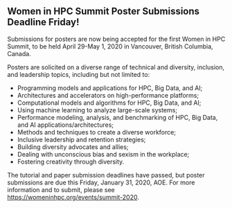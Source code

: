 ## Women in HPC Summit Poster Submissions Deadline Friday!

Submissions for posters are now being accepted for the
first Women in HPC Summit, to be held April 29-May 1, 2020 in Vancouver, British
Columbia, Canada.

Posters are solicited on a diverse range of technical and diversity, inclusion, 
and leadership topics, including but not limited to:
- Programming models and applications for HPC, Big Data, and AI;
- Architectures and accelerators on high-performance platforms;
- Computational models and algorithms for HPC, Big Data, and AI;
- Using machine learning to analyze large-scale systems;
- Performance modeling, analysis, and benchmarking of HPC, Big Data, and AI
applications/architectures;
- Methods and techniques to create a diverse workforce;
- Inclusive leadership and retention strategies;
- Building diversity advocates and allies;
- Dealing with unconscious bias and sexism in the workplace;
- Fostering creativity through diversity.

The tutorial and paper submission deadlines have passed, but poster submissions 
are due this Friday, January 31, 2020, AOE. For more information and to submit, 
please see
<https://womeninhpc.org/events/summit-2020>.
